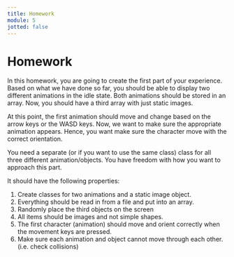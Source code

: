 ```yaml
---
title: Homework
module: 5
jotted: false
---
```


# Homework

In this homework, you are going to create the first part of your experience. Based on what we have done so far, you should be able to display two different animations in the idle state. Both animations should be stored in an array. Now, you should have a third array with just static images. 

At this point, the first animation should move and change based on the arrow keys or the WASD keys.  Now, we want to make sure the appropriate animation appears.  Hence, you want make sure the character move with the correct orientation.

You need a separate (or if you want to use the same class) class for all three different animation/objects. You have freedom with how you want to approach this part.
 
It should have the following properties:
1. Create classes for two animations and a static image object.
2. Everything should be read in from a file and put into an array.
3. Randomly place the third objects on the screen
4. All items should be images and not simple shapes.
5. The first character (animation) should move and orient correctly when the movement keys are pressed.
6. Make sure each animation and object cannot move through each other. (i.e. check collisions)


